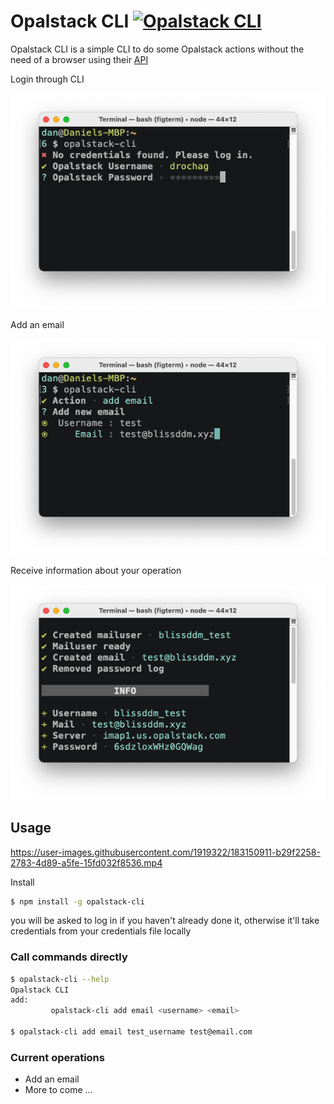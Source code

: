 # Opalstack CLI [![Opalstack CLI][npm-img]][npm-link]

Opalstack CLI is a simple CLI to do some Opalstack actions without the need of a browser using their [API](https://docs.opalstack.com/user-guide/api/)

Login through CLI

<p align="center">
  <img src="./img/Opal1.png" alt="Login through CLI" width="621">
</p>

Add an email

<p align="center">
  <img src="./img/Opal2.png" alt="Add an email through CLI" width="621">
</p>

Receive information about your operation

<p align="center">
  <img src="./img/Opal3.png" alt="Receive info from operations" width="621">
</p>

[npm-img]: https://img.shields.io/npm/v/opalstack-cli?style=flat-square
[npm-link]: https://www.npmjs.com/package/opalstack-cli

## Usage

https://user-images.githubusercontent.com/1919322/183150911-b29f2258-2783-4d89-a5fe-15fd032f8536.mp4

Install

```bash
$ npm install -g opalstack-cli
```

you will be asked to log in if you haven't already done it, otherwise it'll take credentials from your credentials file locally

### Call commands directly

```bash
$ opalstack-cli --help
Opalstack CLI
add:
         opalstack-cli add email <username> <email>

$ opalstack-cli add email test_username test@email.com
```

### Current operations

- Add an email
- More to come ...
